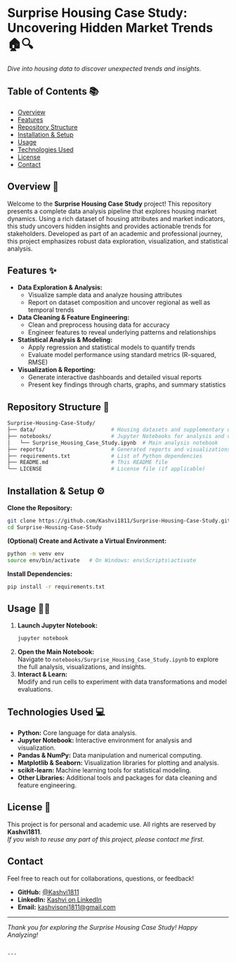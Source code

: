 # Surprise Housing Case Study: Uncovering Hidden Market Trends 🏠🔍

*Dive into housing data to discover unexpected trends and insights.*

## Table of Contents 📚
- [Overview](#overview)
- [Features](#features)
- [Repository Structure](#repository-structure)
- [Installation & Setup](#installation--setup)
- [Usage](#usage)
- [Technologies Used](#technologies-used)
- [License](#license)
- [Contact](#contact)

## Overview 🔎
Welcome to the **Surprise Housing Case Study** project! This repository presents a complete data analysis pipeline that explores housing market dynamics. Using a rich dataset of housing attributes and market indicators, this study uncovers hidden insights and provides actionable trends for stakeholders. Developed as part of an academic and professional journey, this project emphasizes robust data exploration, visualization, and statistical analysis.

## Features ✨
- **Data Exploration & Analysis:**  
  - Visualize sample data and analyze housing attributes  
  - Report on dataset composition and uncover regional as well as temporal trends
- **Data Cleaning & Feature Engineering:**  
  - Clean and preprocess housing data for accuracy  
  - Engineer features to reveal underlying patterns and relationships
- **Statistical Analysis & Modeling:**  
  - Apply regression and statistical models to quantify trends  
  - Evaluate model performance using standard metrics (R-squared, RMSE)
- **Visualization & Reporting:**  
  - Generate interactive dashboards and detailed visual reports  
  - Present key findings through charts, graphs, and summary statistics

## Repository Structure 📁
```bash
Surprise-Housing-Case-Study/
├── data/                        # Housing datasets and supplementary data files
├── notebooks/                   # Jupyter Notebooks for analysis and visualization
│   └── Surprise_Housing_Case_Study.ipynb  # Main analysis notebook
├── reports/                     # Generated reports and visualizations
├── requirements.txt             # List of Python dependencies
├── README.md                    # This README file
└── LICENSE                      # License file (if applicable)
```

## Installation & Setup ⚙️
**Clone the Repository:**
```bash
git clone https://github.com/Kashvi1811/Surprise-Housing-Case-Study.git
cd Surprise-Housing-Case-Study
```

**(Optional) Create and Activate a Virtual Environment:**
```bash
python -m venv env
source env/bin/activate   # On Windows: env\Scripts\activate
```

**Install Dependencies:**
```bash
pip install -r requirements.txt
```

## Usage 🏃‍♀️
1. **Launch Jupyter Notebook:**  
   ```bash
   jupyter notebook
   ```
2. **Open the Main Notebook:**  
   Navigate to `notebooks/Surprise_Housing_Case_Study.ipynb` to explore the full analysis, visualizations, and insights.
3. **Interact & Learn:**  
   Modify and run cells to experiment with data transformations and model evaluations.

## Technologies Used 💻
- **Python:** Core language for data analysis.
- **Jupyter Notebook:** Interactive environment for analysis and visualization.
- **Pandas & NumPy:** Data manipulation and numerical computing.
- **Matplotlib & Seaborn:** Visualization libraries for plotting and analysis.
- **scikit-learn:** Machine learning tools for statistical modeling.
- **Other Libraries:** Additional tools and packages for data cleaning and feature engineering.

## License 📄
This project is for personal and academic use. All rights are reserved by **Kashvi1811**.  
*If you wish to reuse any part of this project, please contact me first.*

## Contact
Feel free to reach out for collaborations, questions, or feedback!  
- **GitHub:** [@Kashvi1811](https://github.com/Kashvi1811)
- **LinkedIn:** [Kashvi on LinkedIn](https://www.linkedin.com/in/kashvisoni1811)
- **Email:** kashvisoni1811@gmail.com

---

*Thank you for exploring the Surprise Housing Case Study! Happy Analyzing!*
```

---

